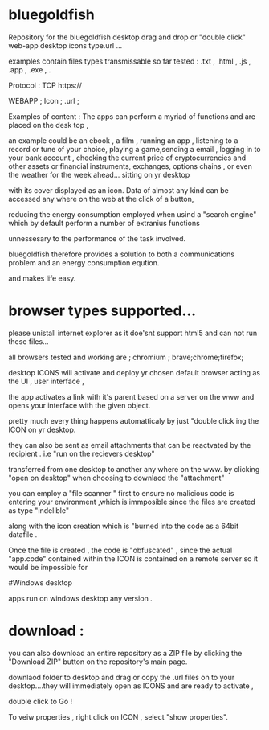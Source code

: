 # bluegoldfish

Repository for the bluegoldfish desktop drag and drop or "double click" web-app desktop icons type.url ...

examples contain files types transmissable so far tested : .txt , .html , .js , .app , .exe , .

Protocol : TCP https:// 

WEBAPP ; Icon ; .url ;

Examples of content : The apps can perform a myriad of functions and are placed on the desk top , 

an example could be an ebook , a film , running an app , listening to a record or tune of your choice, playing a game,sending a email , logging in to your bank account , checking the current price of cryptocurrencies and other assets or financial instruments, exchanges, options chains , or even the weather for the week ahead... sitting on yr desktop  

with its cover displayed as an icon. Data of almost any kind can be accessed any where on the web at the click of a button,

reducing the energy consumption employed when usind a "search engine" which by default perform a number of extranius functions

unnessesary to the performance of the task involved.

bluegoldfish therefore provides a solution to both a communications problem and an energy consumption eqution.

and makes life easy.

# browser types supported...

please unistall internet explorer as it doe'snt support html5 and can not run these files...

all browsers tested and working are ; chromium ; brave;chrome;firefox;

desktop ICONS will activate and deploy yr chosen default browser acting as the UI , user interface , 

the app activates a link with it's parent based on a server on the www and opens your interface with the given object.

pretty much every thing happens automatticaly by just "double click ing the ICON on yr desktop.

they can also be sent as email attachments that can be reactvated by the recipient . i.e "run on the recievers desktop" 

transferred from one desktop to another any where on the www. by clicking "open on desktop" when choosing to downlaod the "attachment"

you can employ a "file scanner " first to ensure no malicious code is entering your environment ,which is immposible since the files are created as type "indelible"

along with the icon creation which is "burned into the code as a 64bit datafile . 

Once the file is created , the code is "obfuscated" , since the actual "app.code" contained within the ICON is contained on a remote server so it would be impossible for 


#Windows desktop

apps run on windows desktop any version . 

# download :

 you can also download an entire repository as a ZIP file by clicking the "Download ZIP" button on the repository's main page.

downlaod folder to desktop and drag or copy the .url files on to your desktop....they will immediately open as ICONS and are ready to activate , 

double click to Go !








 To veiw properties , right click on ICON , select "show properties".
